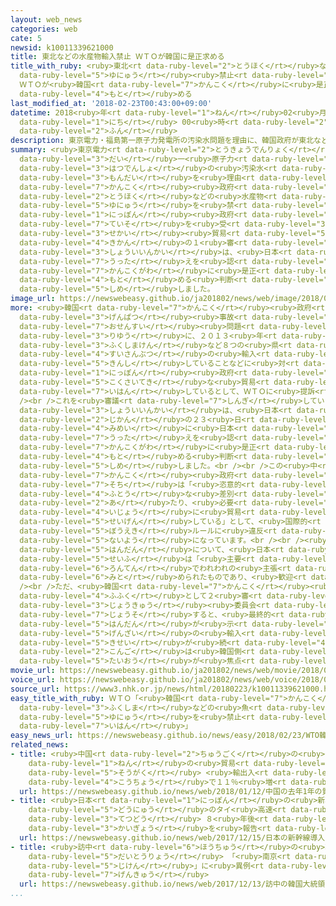 ```yaml
---
layout: web_news
categories: web
cate: 5
newsid: k10011339621000
title: 東北などの水産物輸入禁止 ＷＴＯが韓国に是正求める
title_with_ruby: <ruby>東北<rt data-ruby-level="2">とうほく</rt></ruby>などの<ruby>水産物<rt data-ruby-level="4">すいさんぶつ</rt></ruby><ruby>輸入<rt
  data-ruby-level="5">ゆにゅう</rt></ruby><ruby>禁止<rt data-ruby-level="5">きんし</rt></ruby>
  ＷＴＯが<ruby>韓国<rt data-ruby-level="7">かんこく</rt></ruby>に<ruby>是正<rt data-ruby-level="7">ぜせい</rt></ruby><ruby>求<rt
  data-ruby-level="4">もと</rt></ruby>める
last_modified_at: '2018-02-23T00:43:00+09:00'
datetime: 2018<ruby>年<rt data-ruby-level="1">ねん</rt></ruby>02<ruby>月<rt data-ruby-level="1">がつ</rt></ruby>23<ruby>日<rt
  data-ruby-level="1">にち</rt></ruby> 00<ruby>時<rt data-ruby-level="2">じ</rt></ruby>43<ruby>分<rt
  data-ruby-level="2">ふん</rt></ruby>
description: 東京電力・福島第一原子力発電所の汚染水問題を理由に、韓国政府が東北などの水産物の輸入を禁じていることについて、日本政府の提訴を受けたＷＴＯ＝世界貿易機関の１審にあたる小委員会は、日本の訴えを認めて、韓国側に是正を求める判断を示しました。
summary: <ruby>東京電力<rt data-ruby-level="2">とうきょうでんりょく</rt></ruby>・<ruby>福島<rt data-ruby-level="3">ふくしま</rt></ruby><ruby>第<rt
  data-ruby-level="3">だい</rt></ruby>一<ruby>原子力<rt data-ruby-level="2">げんしりょく</rt></ruby><ruby>発電所<rt
  data-ruby-level="3">はつでんしょ</rt></ruby>の<ruby>汚染水<rt data-ruby-level="7">おせんすい</rt></ruby><ruby>問題<rt
  data-ruby-level="3">もんだい</rt></ruby>を<ruby>理由<rt data-ruby-level="3">りゆう</rt></ruby>に、<ruby>韓国<rt
  data-ruby-level="7">かんこく</rt></ruby><ruby>政府<rt data-ruby-level="5">せいふ</rt></ruby>が<ruby>東北<rt
  data-ruby-level="2">とうほく</rt></ruby>などの<ruby>水産物<rt data-ruby-level="4">すいさんぶつ</rt></ruby>の<ruby>輸入<rt
  data-ruby-level="5">ゆにゅう</rt></ruby>を<ruby>禁<rt data-ruby-level="5">きん</rt></ruby>じていることについて、<ruby>日本<rt
  data-ruby-level="1">にっぽん</rt></ruby><ruby>政府<rt data-ruby-level="5">せいふ</rt></ruby>の<ruby>提訴<rt
  data-ruby-level="7">ていそ</rt></ruby>を<ruby>受<rt data-ruby-level="3">う</rt></ruby>けたＷＴＯ＝<ruby>世界<rt
  data-ruby-level="3">せかい</rt></ruby><ruby>貿易<rt data-ruby-level="5">ぼうえき</rt></ruby><ruby>機関<rt
  data-ruby-level="4">きかん</rt></ruby>の１<ruby>審<rt data-ruby-level="7">しん</rt></ruby>にあたる<ruby>小委員会<rt
  data-ruby-level="3">しょういいんかい</rt></ruby>は、<ruby>日本<rt data-ruby-level="1">にっぽん</rt></ruby>の<ruby>訴<rt
  data-ruby-level="7">うった</rt></ruby>えを<ruby>認<rt data-ruby-level="6">みと</rt></ruby>めて、<ruby>韓国側<rt
  data-ruby-level="7">かんこくがわ</rt></ruby>に<ruby>是正<rt data-ruby-level="7">ぜせい</rt></ruby>を<ruby>求<rt
  data-ruby-level="4">もと</rt></ruby>める<ruby>判断<rt data-ruby-level="5">はんだん</rt></ruby>を<ruby>示<rt
  data-ruby-level="5">しめ</rt></ruby>しました。
image_url: https://newswebeasy.github.io/ja201802/news/web/image/2018/02/23/K10011339621_1802230040_1802230042_01_02.jpg
more: <ruby>韓国<rt data-ruby-level="7">かんこく</rt></ruby><ruby>政府<rt data-ruby-level="5">せいふ</rt></ruby>が<ruby>原発<rt
  data-ruby-level="3">げんぱつ</rt></ruby><ruby>事故<rt data-ruby-level="5">じこ</rt></ruby>の<ruby>汚染水<rt
  data-ruby-level="7">おせんすい</rt></ruby><ruby>問題<rt data-ruby-level="3">もんだい</rt></ruby>を<ruby>理由<rt
  data-ruby-level="3">りゆう</rt></ruby>に、２０１３<ruby>年<rt data-ruby-level="1">ねん</rt></ruby>から<ruby>福島県<rt
  data-ruby-level="3">ふくしまけん</rt></ruby>など８つの<ruby>県<rt data-ruby-level="3">けん</rt></ruby>の<ruby>水産物<rt
  data-ruby-level="4">すいさんぶつ</rt></ruby>の<ruby>輸入<rt data-ruby-level="5">ゆにゅう</rt></ruby>をすべて<ruby>禁止<rt
  data-ruby-level="5">きんし</rt></ruby>していることなどに<ruby>対<rt data-ruby-level="3">たい</rt></ruby>し、<ruby>日本<rt
  data-ruby-level="1">にっぽん</rt></ruby><ruby>政府<rt data-ruby-level="5">せいふ</rt></ruby>は<ruby>国際的<rt
  data-ruby-level="5">こくさいてき</rt></ruby>な<ruby>貿易<rt data-ruby-level="5">ぼうえき</rt></ruby>ルールに<ruby>違反<rt
  data-ruby-level="7">いはん</rt></ruby>しているとして、ＷＴＯに<ruby>提訴<rt data-ruby-level="7">ていそ</rt></ruby>しています。<br
  /><br />これを<ruby>審議<rt data-ruby-level="7">しんぎ</rt></ruby>していたＷＴＯで１<ruby>審<rt data-ruby-level="7">しん</rt></ruby>にあたる<ruby>小委員会<rt
  data-ruby-level="3">しょういいんかい</rt></ruby>は、<ruby>日本<rt data-ruby-level="1">にっぽん</rt></ruby><ruby>時間<rt
  data-ruby-level="2">じかん</rt></ruby>の２３<ruby>日<rt data-ruby-level="1">にち</rt></ruby><ruby>未明<rt
  data-ruby-level="4">みめい</rt></ruby>に<ruby>日本<rt data-ruby-level="1">にっぽん</rt></ruby>の<ruby>訴<rt
  data-ruby-level="7">うった</rt></ruby>えを<ruby>認<rt data-ruby-level="6">みと</rt></ruby>めて、<ruby>韓国側<rt
  data-ruby-level="7">かんこくがわ</rt></ruby>に<ruby>是正<rt data-ruby-level="7">ぜせい</rt></ruby>を<ruby>求<rt
  data-ruby-level="4">もと</rt></ruby>める<ruby>判断<rt data-ruby-level="5">はんだん</rt></ruby>を<ruby>示<rt
  data-ruby-level="5">しめ</rt></ruby>しました。<br /><br />この<ruby>中<rt data-ruby-level="1">なか</rt></ruby>では、<ruby>韓国<rt
  data-ruby-level="7">かんこく</rt></ruby><ruby>政府<rt data-ruby-level="5">せいふ</rt></ruby>の<ruby>措置<rt
  data-ruby-level="7">そち</rt></ruby>は「<ruby>恣意的<rt data-ruby-level="7">しいてき</rt></ruby>（しいてき）、または<ruby>不当<rt
  data-ruby-level="4">ふとう</rt></ruby>な<ruby>差別<rt data-ruby-level="4">さべつ</rt></ruby>に<ruby>当<rt
  data-ruby-level="2">あ</rt></ruby>たり、<ruby>必要<rt data-ruby-level="4">ひつよう</rt></ruby><ruby>以上<rt
  data-ruby-level="4">いじょう</rt></ruby>に<ruby>貿易<rt data-ruby-level="5">ぼうえき</rt></ruby>を<ruby>制限<rt
  data-ruby-level="5">せいげん</rt></ruby>している」として、<ruby>国際的<rt data-ruby-level="5">こくさいてき</rt></ruby>な<ruby>貿易<rt
  data-ruby-level="5">ぼうえき</rt></ruby>ルールに<ruby>違反<rt data-ruby-level="7">いはん</rt></ruby>しているという<ruby>内容<rt
  data-ruby-level="5">ないよう</rt></ruby>になっています。<br /><br /><ruby>今回<rt data-ruby-level="2">こんかい</rt></ruby>のＷＴＯの<ruby>判断<rt
  data-ruby-level="5">はんだん</rt></ruby>について、<ruby>日本<rt data-ruby-level="1">にっぽん</rt></ruby><ruby>政府<rt
  data-ruby-level="5">せいふ</rt></ruby>は「<ruby>主要<rt data-ruby-level="4">しゅよう</rt></ruby>な<ruby>論点<rt
  data-ruby-level="6">ろんてん</rt></ruby>でわれわれの<ruby>主張<rt data-ruby-level="5">しゅちょう</rt></ruby>がすべて<ruby>認<rt
  data-ruby-level="6">みと</rt></ruby>められたものであり、<ruby>歓迎<rt data-ruby-level="7">かんげい</rt></ruby>したい」としています。<br
  /><br />ただ、<ruby>韓国<rt data-ruby-level="7">かんこく</rt></ruby><ruby>政府<rt data-ruby-level="5">せいふ</rt></ruby>がこれを<ruby>不服<rt
  data-ruby-level="4">ふふく</rt></ruby>として２<ruby>審<rt data-ruby-level="7">しん</rt></ruby>にあたるＷＴＯの<ruby>上級<rt
  data-ruby-level="3">じょうきゅう</rt></ruby><ruby>委員会<rt data-ruby-level="3">いいんかい</rt></ruby>に<ruby>上訴<rt
  data-ruby-level="7">じょうそ</rt></ruby>すると、<ruby>最終的<rt data-ruby-level="4">さいしゅうてき</rt></ruby>な<ruby>判断<rt
  data-ruby-level="5">はんだん</rt></ruby>が<ruby>示<rt data-ruby-level="5">しめ</rt></ruby>されるまでは<ruby>現在<rt
  data-ruby-level="5">げんざい</rt></ruby>の<ruby>輸入<rt data-ruby-level="5">ゆにゅう</rt></ruby><ruby>規制<rt
  data-ruby-level="5">きせい</rt></ruby>が<ruby>続<rt data-ruby-level="4">つづ</rt></ruby>けられるため、<ruby>今後<rt
  data-ruby-level="2">こんご</rt></ruby>は<ruby>韓国側<rt data-ruby-level="7">かんこくがわ</rt></ruby>の<ruby>対応<rt
  data-ruby-level="5">たいおう</rt></ruby>が<ruby>焦点<rt data-ruby-level="7">しょうてん</rt></ruby>となります。
movie_url: https://newswebeasy.github.io/ja201802/news/web/movie/2018/02/23/k10011339621_201802230519_201802230532.mp4
voice_url: https://newswebeasy.github.io/ja201802/news/web/voice/2018/02/23/k10011339621_201802230519_201802230532.mp3
source_url: https://www3.nhk.or.jp/news/html/20180223/k10011339621000.html
easy_title_with_ruby: ＷＴＯ「<ruby>韓国<rt data-ruby-level="7">かんこく</rt></ruby>が<ruby>福島<rt
  data-ruby-level="3">ふくしま</rt></ruby>などの<ruby>魚<rt data-ruby-level="2">さかな</rt></ruby>の<ruby>輸入<rt
  data-ruby-level="5">ゆにゅう</rt></ruby>を<ruby>禁止<rt data-ruby-level="5">きんし</rt></ruby>するのは<ruby>違反<rt
  data-ruby-level="7">いはん</rt></ruby>」
easy_news_url: https://newswebeasy.github.io/news/easy/2018/02/23/WTO韓国が福島などの魚の輸入を禁止するのは違反
related_news:
- title: <ruby>中国<rt data-ruby-level="2">ちゅうごく</rt></ruby>の<ruby>去年<rt data-ruby-level="3">きょねん</rt></ruby>１<ruby>年<rt
    data-ruby-level="1">ねん</rt></ruby>の<ruby>貿易<rt data-ruby-level="5">ぼうえき</rt></ruby><ruby>総額<rt
    data-ruby-level="5">そうがく</rt></ruby> <ruby>輸出入<rt data-ruby-level="5">ゆしゅつにゅう</rt></ruby><ruby>好調<rt
    data-ruby-level="4">こうちょう</rt></ruby>で１１％<ruby>増<rt data-ruby-level="5">ぞう</rt></ruby>
  url: https://newswebeasy.github.io/news/web/2018/01/12/中国の去年1年の貿易総額-輸出入好調で11増
- title: <ruby>日本<rt data-ruby-level="1">にっぽん</rt></ruby>の<ruby>新幹線<rt data-ruby-level="5">しんかんせん</rt></ruby><ruby>導入<rt
    data-ruby-level="5">どうにゅう</rt></ruby>のタイ<ruby>高速<rt data-ruby-level="3">こうそく</rt></ruby><ruby>鉄道<rt
    data-ruby-level="3">てつどう</rt></ruby> ８<ruby>年後<rt data-ruby-level="2">ねんご</rt></ruby><ruby>開業<rt
    data-ruby-level="3">かいぎょう</rt></ruby>を<ruby>報告<rt data-ruby-level="5">ほうこく</rt></ruby>
  url: https://newswebeasy.github.io/news/web/2017/12/15/日本の新幹線導入のタイ高速鉄道-8年後開業を報告
- title: <ruby>訪中<rt data-ruby-level="6">ほうちゅう</rt></ruby>の<ruby>韓国<rt data-ruby-level="7">かんこく</rt></ruby><ruby>大統領<rt
    data-ruby-level="5">だいとうりょう</rt></ruby> 「<ruby>南京<rt data-ruby-level="8">なんきん</rt></ruby><ruby>事件<rt
    data-ruby-level="5">じけん</rt></ruby>」に<ruby>異例<rt data-ruby-level="6">いれい</rt></ruby>の<ruby>言及<rt
    data-ruby-level="7">げんきゅう</rt></ruby>
  url: https://newswebeasy.github.io/news/web/2017/12/13/訪中の韓国大統領-南京事件に異例の言及
...
```

